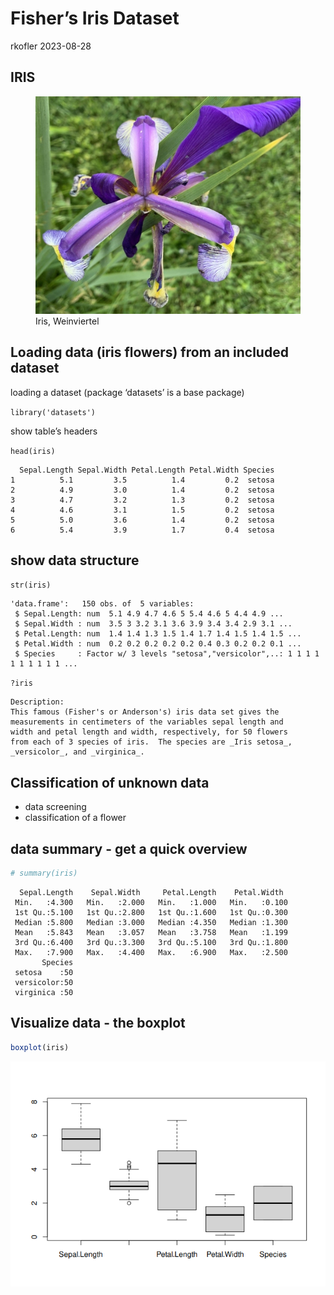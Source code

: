 Fisher’s Iris Dataset
================
rkofler
2023-08-28

## IRIS

<figure>
<img
src="https://raw.githubusercontent.com/htl-spg/dsai/iris/0.Introduction/4.R-Studio/images/iris_grw.jpg"
style="height:20.0%" alt="Iris, Weinviertel" />
<figcaption aria-hidden="true">Iris, Weinviertel</figcaption>
</figure>

## Loading data (iris flowers) from an included dataset

loading a dataset (package ‘datasets’ is a base package)

`library('datasets')`

show table’s headers

`head(iris)`

``` head(iris)
  Sepal.Length Sepal.Width Petal.Length Petal.Width Species
1          5.1         3.5          1.4         0.2  setosa
2          4.9         3.0          1.4         0.2  setosa
3          4.7         3.2          1.3         0.2  setosa
4          4.6         3.1          1.5         0.2  setosa
5          5.0         3.6          1.4         0.2  setosa
6          5.4         3.9          1.7         0.4  setosa
```

## show data structure

`str(iris)`

``` str(iris)
'data.frame':   150 obs. of  5 variables:
 $ Sepal.Length: num  5.1 4.9 4.7 4.6 5 5.4 4.6 5 4.4 4.9 ...
 $ Sepal.Width : num  3.5 3 3.2 3.1 3.6 3.9 3.4 3.4 2.9 3.1 ...
 $ Petal.Length: num  1.4 1.4 1.3 1.5 1.4 1.7 1.4 1.5 1.4 1.5 ...
 $ Petal.Width : num  0.2 0.2 0.2 0.2 0.2 0.4 0.3 0.2 0.2 0.1 ...
 $ Species     : Factor w/ 3 levels "setosa","versicolor",..: 1 1 1 1 1 1 1 1 1 1 ...
```

`?iris`

    Description:
    This famous (Fisher's or Anderson's) iris data set gives the
    measurements in centimeters of the variables sepal length and
    width and petal length and width, respectively, for 50 flowers
    from each of 3 species of iris.  The species are _Iris setosa_,
    _versicolor_, and _virginica_.

## Classification of unknown data

- data screening
- classification of a flower

## data summary - get a quick overview

``` r
# summary(iris)
```

``` summary(iris)
  Sepal.Length    Sepal.Width     Petal.Length    Petal.Width   
 Min.   :4.300   Min.   :2.000   Min.   :1.000   Min.   :0.100  
 1st Qu.:5.100   1st Qu.:2.800   1st Qu.:1.600   1st Qu.:0.300  
 Median :5.800   Median :3.000   Median :4.350   Median :1.300  
 Mean   :5.843   Mean   :3.057   Mean   :3.758   Mean   :1.199  
 3rd Qu.:6.400   3rd Qu.:3.300   3rd Qu.:5.100   3rd Qu.:1.800  
 Max.   :7.900   Max.   :4.400   Max.   :6.900   Max.   :2.500  
       Species  
 setosa    :50  
 versicolor:50  
 virginica :50
```

## Visualize data - the boxplot

``` r
boxplot(iris)
```

![](iris_files/figure-gfm/boxplot-1.png)<!-- -->
